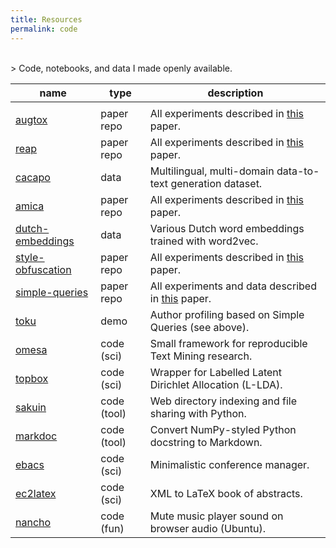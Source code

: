 ```yaml
---
title: Resources
permalink: code
---
```


<br>
> Code, notebooks, and data I made openly available.

| name                                                          | type        | description                                              |
| ------------------------------------------------------------- | ----------- | -------------------------------------------------------- |
|                                                               |
| [augtox](https://github.com/cmry/augtox)                          | paper repo  | All experiments described in [this](https://arxiv.org/abs/2109.06105) paper. |     
| [reap](https://github.com/cmry/reap)                          | paper repo  | All experiments described in [this](https://arxiv.org/abs/2101.11310) paper. |                                              
| [cacapo](https://github.com/TallChris91/CACAPO-Dataset)       | data        | Multilingual, multi-domain data-to-text generation dataset. |
| [amica](https://github.com/cmry/amica)                        | paper repo  | All experiments described in [this](https://link.springer.com/article/10.1007/s10579-020-09509-1) paper.             |
| [dutch-embeddings](https://github.com/clips/dutch-embeddings) | data        | Various Dutch word embeddings trained with word2vec.     |
| [style-obfuscation](http://github.com/cmry/style-obfuscation) | paper repo  | All experiments described in [this](http://aclweb.org/anthology/C18-1084) paper. |
| [simple-queries](http://github.com/cmry/simple-queries)       | paper repo  | All experiments and data described in [this](http://www.aclweb.org/anthology/W17-4407) paper. |
| [toku](https://onyx.uvt.nl/toku)                              | demo        | Author profiling based on Simple Queries (see above).    |
| [omesa](http://github.com/cmry/omesa)                         | code (sci)  | Small framework for reproducible Text Mining research.   |
| [topbox](http://github.com/clips/topbox)                      | code (sci)  | Wrapper for Labelled Latent Dirichlet Allocation (L-LDA).|
| [sakuin](https://github.com/cmry/sakuin)                      | code (tool) | Web directory indexing and file sharing with Python.     |
| [markdoc](http://github.com/cmry/markdoc)                     | code (tool) | Convert NumPy-styled Python docstring to Markdown.       |
| [ebacs](http://github.com/cmry/ebacs)                         | code (sci)  | Minimalistic conference manager.                         |
| [ec2latex](http://github.com/cmry/gomi)                       | code (sci)  | XML to LaTeX book of abstracts.                          |
| [nancho](https://github.com/cmry/nancho)                      | code (fun)  | Mute music player sound on browser audio (Ubuntu).       |
